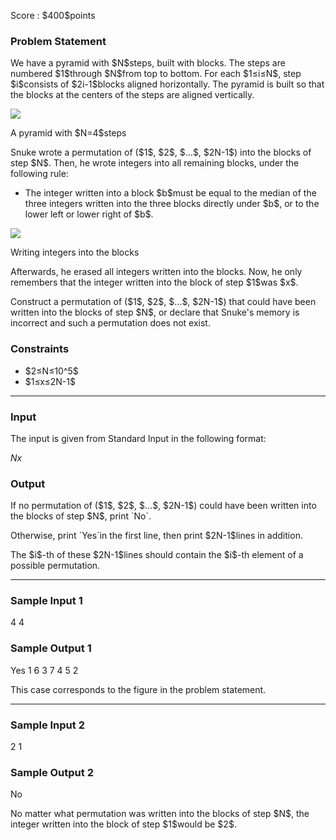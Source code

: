 
<div>

<span>

<span>

<p>
Score : $400$points
</p>

<div>

<section>

### **Problem Statement**

<p>
We have a pyramid with $N$steps, built with blocks.
The steps are numbered $1$through $N$from top to bottom.
For each $1≤i≤N$, step $i$consists of $2i-1$blocks aligned horizontally.
The pyramid is built so that the blocks at the centers of the steps are aligned vertically.
</p>

<div>

<img src="https://atcoder.jp/img/agc006/a2bde72df5ad036d1699f4a74d74a370.png">

</img>

<p>
A pyramid with $N=4$steps
</p>

</div>

<p>
Snuke wrote a permutation of ($1$, $2$, $...$, $2N-1$) into the blocks of step $N$.
Then, he wrote integers into all remaining blocks, under the following rule:
</p>

<ul>

<li>
The integer written into a block $b$must be equal to the median of the three integers written into the three blocks directly under $b$, or to the lower left or lower right of $b$.
</li>

</ul>

<div>

<img src="https://atcoder.jp/img/agc006/a940f1d8303f255e1f91d17a5696633f.png">

</img>

<p>
Writing integers into the blocks
</p>

</div>

<p>
Afterwards, he erased all integers written into the blocks.
Now, he only remembers that the integer written into the block of step $1$was $x$.
</p>

<p>
Construct a permutation of ($1$, $2$, $...$, $2N-1$) that could have been written into the blocks of step $N$, or declare that Snuke's memory is incorrect and such a permutation does not exist.
</p>

</section>

</div>

<div>

<section>

### **Constraints**

<ul>

<li>
$2≤N≤10^5$
</li>

<li>
$1≤x≤2N-1$
</li>

</ul>

</section>

</div>

---

<div>

<div>

<section>

### **Input**

<p>
The input is given from Standard Input in the following format:
</p>

<div>

$N$$x$
</div>

</section>

</div>

<div>

<section>

### **Output**

<p>
If no permutation of ($1$, $2$, $...$, $2N-1$) could have been written into the blocks of step $N$, print `No`.
</p>

<p>
Otherwise, print `Yes`in the first line, then print $2N-1$lines in addition.
</p>

<p>
The $i$-th of these $2N-1$lines should contain the $i$-th element of a possible permutation.
</p>

</section>

</div>

</div>

---

<div>

<section>

### **Sample Input 1**

<div>

4 4

</div>

</section>

</div>

<div>

<section>

### **Sample Output 1**

<div>

Yes
1
6
3
7
4
5
2

</div>

<p>
This case corresponds to the figure in the problem statement.
</p>

</section>

</div>

---

<div>

<section>

### **Sample Input 2**

<div>

2 1

</div>

</section>

</div>

<div>

<section>

### **Sample Output 2**

<div>

No

</div>

<p>
No matter what permutation was written into the blocks of step $N$, the integer written into the block of step $1$would be $2$.
</p>

</section>

</div>

</span>

</span>

</div>

